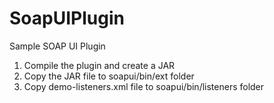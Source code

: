 # SoapUIPlugin
Sample SOAP UI Plugin

1. Compile the plugin and create a JAR
2. Copy the JAR file to soapui/bin/ext folder
3. Copy demo-listeners.xml file to soapui/bin/listeners folder
